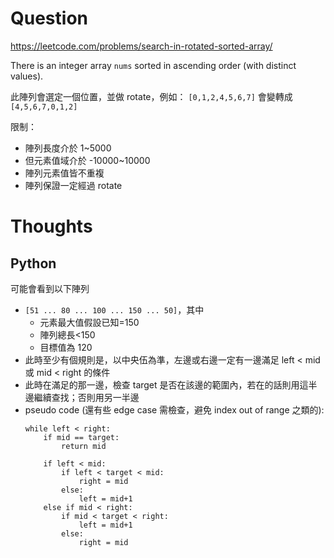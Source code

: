 # Question

https://leetcode.com/problems/search-in-rotated-sorted-array/

There is an integer array `nums` sorted in ascending order (with distinct values).

此陣列會選定一個位置，並做 rotate，例如：
`[0,1,2,4,5,6,7]` 會變轉成
`[4,5,6,7,0,1,2]`

限制：
- 陣列長度介於 1~5000
- 但元素值域介於 -10000~10000
- 陣列元素值皆不重複
- 陣列保證一定經過 rotate

# Thoughts

## Python

可能會看到以下陣列
- `[51 ... 80 ... 100 ... 150 ... 50]`，其中
  - 元素最大值假設已知=150
  - 陣列總長<150
  - 目標值為 120
- 此時至少有個規則是，以中央伍為準，左邊或右邊一定有一邊滿足 left < mid 或 mid < right 的條件
- 此時在滿足的那一邊，檢查 target 是否在該邊的範圍內，若在的話則用這半邊繼續查找；否則用另一半邊
- pseudo code (還有些 edge case 需檢查，避免 index out of range 之類的):
    ```shell
    while left < right:
        if mid == target:
            return mid

        if left < mid:
            if left < target < mid:
                right = mid
            else:
                left = mid+1
        else if mid < right:
            if mid < target < right:
                left = mid+1
            else:
                right = mid
    ```